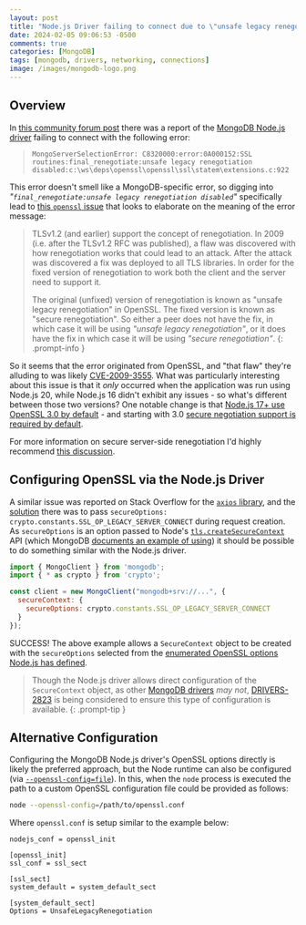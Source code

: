 ```yaml
---
layout: post
title: "Node.js Driver failing to connect due to \"unsafe legacy renegotiation disabled\""
date: 2024-02-05 09:06:53 -0500
comments: true
categories: [MongoDB]
tags: [mongodb, drivers, networking, connections]
image: /images/mongodb-logo.png
---
```


## Overview

In [this community forum post](https://www.mongodb.com/community/forums/t/mongoserverselectionerror-c83200000a000152-ssl-routinesunsafe-legacy-renegotiation-disabled/262568) there was a report of the [MongoDB Node.js driver](https://www.mongodb.com/docs/drivers/node/current/) failing to connect with the following error:

> `MongoServerSelectionError: C8320000:error:0A000152:SSL routines:final_renegotiate:unsafe legacy renegotiation disabled:c:\ws\deps\openssl\openssl\ssl\statem\extensions.c:922`

This error doesn't smell like a MongoDB-specific error, so digging into _"`final_renegotiate:unsafe legacy renegotiation disabled`"_ specifically lead to [this `openssl` issue](https://github.com/openssl/openssl/issues/21296) that looks to elaborate on the meaning of the error message:

> TLSv1.2 (and earlier) support the concept of renegotiation. In 2009 (i.e. after the TLSv1.2 RFC was published), a flaw was discovered with how renegotiation works that could lead to an attack. After the attack was discovered a fix was deployed to all TLS libraries. In order for the fixed version of renegotiation to work both the client and the server need to support it.
>
> The original (unfixed) version of renegotiation is known as "unsafe legacy renegotiation" in OpenSSL. The fixed version is known as "secure renegotiation". So either a peer does not have the fix, in which case it will be using _"unsafe legacy renegotiation"_, or it does have the fix in which case it will be using _"secure renegotiation"_.
{: .prompt-info }

So it seems that the error originated from OpenSSL, and "that flaw" they're alluding to was likely [CVE-2009-3555](https://nvd.nist.gov/vuln/detail/cve-2009-3555). What was particularly interesting about this issue is that it _only_ occurred when the application was run using Node.js 20, while Node.js 16 didn't exhibit any issues - so what's different between those two versions? One notable change is that [Node.js 17+ use OpenSSL 3.0 by default](https://nodejs.org/en/blog/vulnerability/openssl-november-2022) - and starting with 3.0 [secure negotiation support is required by default](https://github.com/openssl/openssl/pull/15127).

For more information on secure server-side renegotiation I'd highly recommend [this discussion](https://github.com/openssl/openssl/discussions/21747).

## Configuring OpenSSL via the Node.js Driver

A similar issue was reported on Stack Overflow for the [`axios` library](https://www.npmjs.com/package/axios), and the [solution](https://stackoverflow.com/a/74600467/195509) there was to pass `secureOptions: crypto.constants.SSL_OP_LEGACY_SERVER_CONNECT` during request creation. As `secureOptions` is an option passed to Node's [`tls.createSecureContext`](https://nodejs.org/api/tls.html#tlscreatesecurecontextoptions) API (which MongoDB [documents an example of using](https://www.mongodb.com/docs/drivers/node/current/fundamentals/connection/tls/#securecontext-example)) it should be possible to do something similar with the Node.js driver.

```js
import { MongoClient } from 'mongodb';
import { * as crypto } from 'crypto';

const client = new MongoClient("mongodb+srv://...", {
  secureContext: {
    secureOptions: crypto.constants.SSL_OP_LEGACY_SERVER_CONNECT
  }
});
```

SUCCESS! The above example allows a `SecureContext` object to be created with the `secureOptions` selected from the [enumerated OpenSSL options Node.js has defined](https://nodejs.org/api/crypto.html#openssl-options).

> Though the Node.js driver allows direct configuration of the `SecureContext` object, as other [MongoDB drivers](https://www.mongodb.com/docs/drivers/) _may not_, [DRIVERS-2823](https://jira.mongodb.org/browse/DRIVERS-2823) is being considered to ensure this type of configuration is available.
{: .prompt-tip }

## Alternative Configuration

Configuring the MongoDB Node.js driver's OpenSSL options directly is likely the preferred approach, but the Node runtime can also be configured (via [`--openssl-config=file`](https://nodejs.org/api/cli.html#--openssl-configfile)). In this, when the `node` process is executed the path to a custom OpenSSL configuration file could be provided as follows:

```bash
node --openssl-config=/path/to/openssl.conf
```

Where `openssl.conf` is setup similar to the example below:

```
nodejs_conf = openssl_init

[openssl_init]
ssl_conf = ssl_sect

[ssl_sect]
system_default = system_default_sect

[system_default_sect]
Options = UnsafeLegacyRenegotiation
```

